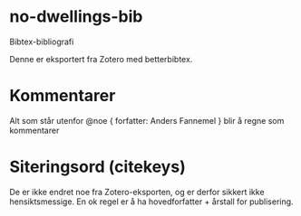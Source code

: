 # no-dwellings-bib
  Bibtex-bibliografi

Denne er eksportert fra Zotero med betterbibtex.

# Kommentarer
Alt som står utenfor @noe { forfatter: Anders Fannemel } blir å regne som kommentarer

# Siteringsord (citekeys)
De er ikke endret noe fra Zotero-eksporten, og er derfor sikkert ikke hensiktsmessige. En ok regel er å ha hovedforfatter + årstall for publisering.
